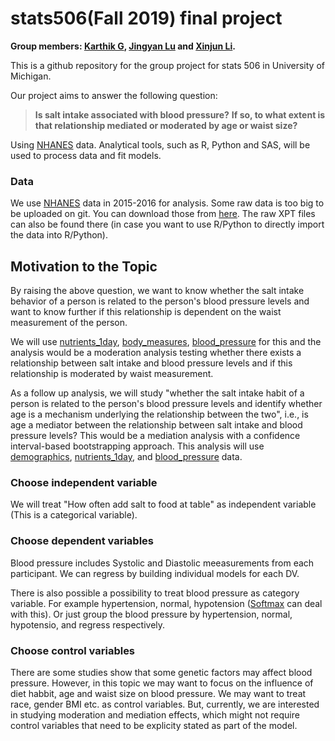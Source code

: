 # stats506(Fall 2019) final project

**Group members: [Karthik G](mailto:gkarthik@umich.edu), [Jingyan Lu](mailto:andrealu@umich.edu)
and [Xinjun Li](mailto:lixinjun@umich.edu).**

This is a github repository for the group project for stats 506 in University of Michigan.

Our project aims to answer the following question:

>**Is salt intake associated with blood pressure?**
**If so, to what extent is that relationship mediated or moderated by age or waist size?**

Using [NHANES](https://wwwn.cdc.gov/nchs/nhanes/continuousnhanes/default.aspx) data.
Analytical tools, such as R, Python and SAS, will be used to process data and fit models.

### Data

We use [NHANES](https://wwwn.cdc.gov/nchs/nhanes/continuousnhanes/default.aspx) data in 2015-2016 for analysis.
Some raw data is too big to be uploaded on git. You can download those from [here](https://umich.app.box.com/folder/93901427237). The raw XPT files can also be found there (in case you want to use R/Python to directly import the data into R/Python).


## Motivation to the Topic

By raising the above question, we want to know whether the salt intake behavior of a person is related to the person's blood pressure 
levels and want to know further if this relationship is dependent on the waist measurement of the person.

 
 We will use [nutrients_1day], [body_measures], [blood_pressure] for this and the analysis would be a moderation analysis testing 
 whether there exists a relationship between salt intake and blood pressure levels and if this relationship is moderated by waist 
 measurement.

As a follow up analysis, we will study "whether the salt intake habit of a person is related to the person's blood pressure levels and 
identify whether age is a mechanism underlying the relationship between the two", i.e., is age a mediator between the relationship 
between salt intake and blood pressure levels? This would be a  mediation analysis with a confidence interval-based bootstrapping 
approach. This analysis will use [demographics], [nutrients_1day], and [blood_pressure] data.

[nutrients_1day]:https://github.com/multisensorylb/stats506/blob/master/RawData/Dietary_nutrients_firstday_2015_16.xlsx
[body_measures]:https://github.com/multisensorylb/stats506/blob/master/RawData/Body_measures_2015_16.xlsx
[blood_pressure]:https://github.com/multisensorylb/stats506/blob/master/RawData/Blood_Pressure_2015_16.xlsx
[demographics]:https://github.com/multisensorylb/stats506/blob/master/RawData/demographics_15_16.xlsx


### Choose independent variable

We will treat "How often add salt to food at table" as independent variable (This is a categorical variable).

<!--
Note: we need to drop missing values and '9' or '99' which represent "don't know"
-->

### Choose dependent variables

Blood pressure includes Systolic and Diastolic meeasurements from each participant. We can regress by building individual models for 
each DV.

There is also possible a possibility to treat blood pressure as category variable.
For example hypertension, normal, hypotension ([Softmax](http://deeplearning.stanford.edu/tutorial/supervised/SoftmaxRegression/) can 
deal with this).
Or just group the blood pressure by hypertension, normal, hypotensio, and regress respectively.

### Choose control variables

There are some studies show that some genetic factors may affect blood pressure.
However, in this topic we may want to focus on the influence of diet habbit, age and waist size on blood pressure.
We may want to treat race, gender BMI etc. as control variables. But, currently, we are interested in studying moderation and 
mediation effects, which might not require control variables that need to be explicity stated as part of the model. 
